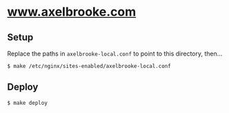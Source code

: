 
# www.axelbrooke.com

## Setup

Replace the paths in `axelbrooke-local.conf` to point to this directory, then...

```
$ make /etc/nginx/sites-enabled/axelbrooke-local.conf
```

## Deploy

```
$ make deploy
```

